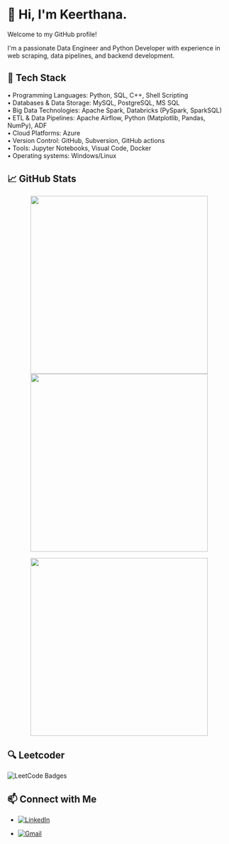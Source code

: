 # 👋 Hi, I'm Keerthana.
Welcome to my GitHub profile!

I'm a passionate Data Engineer and Python Developer with experience in web scraping, data pipelines, and backend development.

## 🔧 Tech Stack
•	Programming Languages: Python, SQL, C++, Shell Scripting <br>
•	Databases & Data Storage: MySQL, PostgreSQL, MS SQL <br>
•	Big Data Technologies: Apache Spark, Databricks (PySpark, SparkSQL) <br>
•	ETL & Data Pipelines: Apache Airflow, Python (Matplotlib, Pandas, NumPy), ADF <br>
•	Cloud Platforms: Azure <br>
•	Version Control: GitHub, Subversion, GitHub actions <br>
•	Tools: Jupyter Notebooks, Visual Code, Docker <br>
•	Operating systems: Windows/Linux <br>


## 📈 GitHub Stats
<p align="center">
  <img src="https://github-readme-stats.vercel.app/api?username=keerthanaoct1990&show_icons=true&theme=tokyonight" width="400" />
  <img src="https://github-readme-streak-stats.herokuapp.com/?user=keerthanaoct1990&theme=gruvbox" width="400" />
</p>

<p align="center">
  <img src="https://github-readme-stats.vercel.app/api/top-langs/?username=keerthanaoct1990&layout=compact&theme=tokyonight" width="400" />
</p>


## 🔍 Leetcoder
<p>
  <img src="https://leetcode-badge-showcase.vercel.app/api?username=keerthanas3131&animated=true" alt="LeetCode Badges" />


## 📫 Connect with Me

- [![LinkedIn](https://img.shields.io/badge/LinkedIn-Profile-blue?style=flat&logo=linkedin&logoColor=white)](https://www.linkedin.com/in/keerthana-sasikumar-34bb51172/)

- [![Gmail](https://img.shields.io/badge/Gmail-keerthanas3131@gmail.com-D14836?style=flat&logo=gmail&logoColor=white)](mailto:keerthanas3131@gmail.com)

</p>
